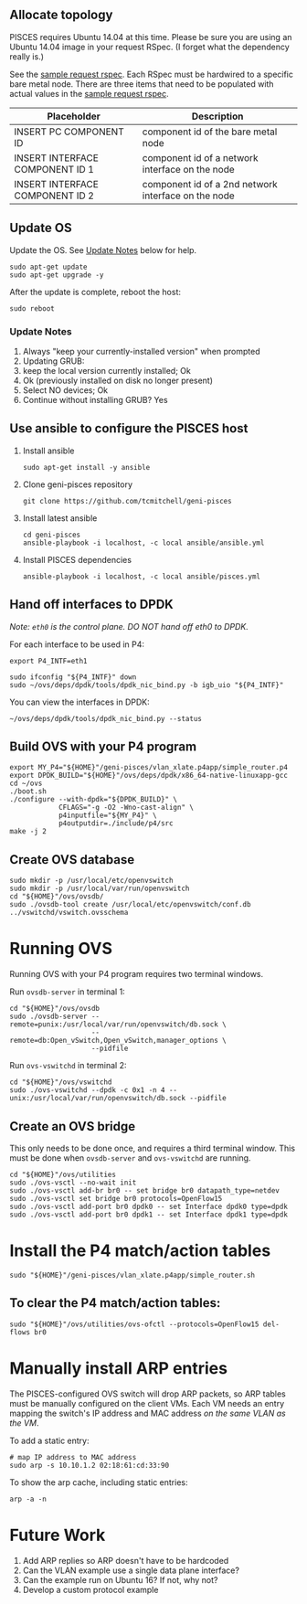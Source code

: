 ## Allocate topology

PISCES requires Ubuntu 14.04 at this time. Please be sure you are using
an Ubuntu 14.04 image in your request RSpec. (I forget what the dependency
really is.)

See the [sample request rspec](request-rspec.xml). Each RSpec must be
hardwired to a specific bare metal node. There are three items that
need to be populated with actual values in the
[sample request rspec](request-rspec.xml).

| Placeholder                     | Description |
| -----------                     | ----------- |
| INSERT PC COMPONENT ID          | component id of the bare metal node |
| INSERT INTERFACE COMPONENT ID 1 | component id of a network interface on the node |
| INSERT INTERFACE COMPONENT ID 2 | component id of a 2nd network interface on the node |

## Update OS

Update the OS. See [Update Notes]() below for help.

```shell
sudo apt-get update
sudo apt-get upgrade -y

```

After the update is complete, reboot the host:

```shell
sudo reboot

```

### Update Notes

1. Always "keep your currently-installed version" when prompted
2. Updating GRUB:
  1. keep the local version currently installed; Ok
  2. Ok (previously installed on disk no longer present)
  3. Select NO devices; Ok
  4. Continue without installing GRUB?  Yes

## Use ansible to configure the PISCES host

1. Install ansible

    ```
    sudo apt-get install -y ansible

    ```

2. Clone geni-pisces repository

    ```
    git clone https://github.com/tcmitchell/geni-pisces

    ```

3. Install latest ansible

    ```
    cd geni-pisces
    ansible-playbook -i localhost, -c local ansible/ansible.yml

    ```

4. Install PISCES dependencies

   ```
   ansible-playbook -i localhost, -c local ansible/pisces.yml

   ```

## Hand off interfaces to DPDK

_Note: `eth0` is the control plane. DO NOT hand off eth0 to DPDK._

For each interface to be used in P4:

```
export P4_INTF=eth1

sudo ifconfig "${P4_INTF}" down
sudo ~/ovs/deps/dpdk/tools/dpdk_nic_bind.py -b igb_uio "${P4_INTF}"
```

You can view the interfaces in DPDK:

```
~/ovs/deps/dpdk/tools/dpdk_nic_bind.py --status
```

## Build OVS with your P4 program

```
export MY_P4="${HOME}"/geni-pisces/vlan_xlate.p4app/simple_router.p4
export DPDK_BUILD="${HOME}"/ovs/deps/dpdk/x86_64-native-linuxapp-gcc
cd ~/ovs
./boot.sh
./configure --with-dpdk="${DPDK_BUILD}" \
            CFLAGS="-g -O2 -Wno-cast-align" \
            p4inputfile="${MY_P4}" \
            p4outputdir=./include/p4/src
make -j 2
```

## Create OVS database

```
sudo mkdir -p /usr/local/etc/openvswitch
sudo mkdir -p /usr/local/var/run/openvswitch
cd "${HOME}"/ovs/ovsdb/
sudo ./ovsdb-tool create /usr/local/etc/openvswitch/conf.db ../vswitchd/vswitch.ovsschema
```

# Running OVS

Running OVS with your P4 program requires two terminal windows.

Run `ovsdb-server` in terminal 1:

```
cd "${HOME}"/ovs/ovsdb
sudo ./ovsdb-server --remote=punix:/usr/local/var/run/openvswitch/db.sock \
                    --remote=db:Open_vSwitch,Open_vSwitch,manager_options \
                    --pidfile
```

Run `ovs-vswitchd` in terminal 2:

```
cd "${HOME}"/ovs/vswitchd
sudo ./ovs-vswitchd --dpdk -c 0x1 -n 4 -- unix:/usr/local/var/run/openvswitch/db.sock --pidfile
```

## Create an OVS bridge

This only needs to be done once, and requires a third terminal window.
This must be done when `ovsdb-server` and `ovs-vswitchd` are running.

```
cd "${HOME}"/ovs/utilities
sudo ./ovs-vsctl --no-wait init
sudo ./ovs-vsctl add-br br0 -- set bridge br0 datapath_type=netdev
sudo ./ovs-vsctl set bridge br0 protocols=OpenFlow15
sudo ./ovs-vsctl add-port br0 dpdk0 -- set Interface dpdk0 type=dpdk
sudo ./ovs-vsctl add-port br0 dpdk1 -- set Interface dpdk1 type=dpdk
```

# Install the P4 match/action tables

```
sudo "${HOME}"/geni-pisces/vlan_xlate.p4app/simple_router.sh
```

## To clear the P4 match/action tables:

```
sudo "${HOME}"/ovs/utilities/ovs-ofctl --protocols=OpenFlow15 del-flows br0
```

# Manually install ARP entries

The PISCES-configured OVS switch will drop ARP packets, so ARP tables
must be manually configured on the client VMs. Each VM needs an entry
mapping the switch's IP address and MAC address
_on the same VLAN as the VM_.

To add a static entry:

```
# map IP address to MAC address
sudo arp -s 10.10.1.2 02:18:61:cd:33:90
```

To show the arp cache, including static entries:

```
arp -a -n
```


# Future Work

1. Add ARP replies so ARP doesn't have to be hardcoded
2. Can the VLAN example use a single data plane interface?
3. Can the example run on Ubuntu 16? If not, why not?
4. Develop a custom protocol example
